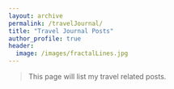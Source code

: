 ```yaml
---
layout: archive
permalink: /travelJournal/
title: "Travel Journal Posts"
author_profile: true
header:
  image: /images/fractalLines.jpg
---
```


>This page will list my travel related posts.
